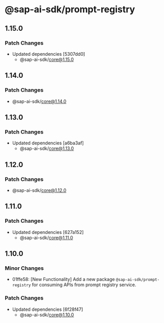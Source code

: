 # @sap-ai-sdk/prompt-registry

## 1.15.0

### Patch Changes

- Updated dependencies [5307dd0]
  - @sap-ai-sdk/core@1.15.0

## 1.14.0

### Patch Changes

- @sap-ai-sdk/core@1.14.0

## 1.13.0

### Patch Changes

- Updated dependencies [a6ba3af]
  - @sap-ai-sdk/core@1.13.0

## 1.12.0

### Patch Changes

- @sap-ai-sdk/core@1.12.0

## 1.11.0

### Patch Changes

- Updated dependencies [627a152]
  - @sap-ai-sdk/core@1.11.0

## 1.10.0

### Minor Changes

- 01ffe58: [New Functionality] Add a new package `@sap-ai-sdk/prompt-registry` for consuming APIs from prompt registry service.

### Patch Changes

- Updated dependencies [6f28f47]
  - @sap-ai-sdk/core@1.10.0

